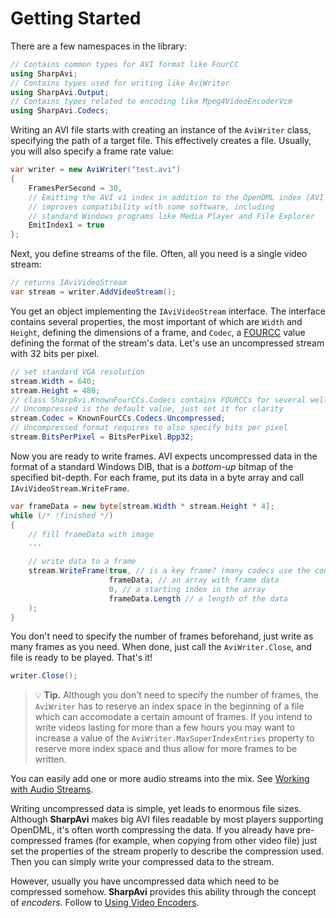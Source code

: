 # Getting Started

There are a few namespaces in the library:
```cs
// Contains common types for AVI format like FourCC
using SharpAvi;
// Contains types used for writing like AviWriter
using SharpAvi.Output;
// Contains types related to encoding like Mpeg4VideoEncoderVcm
using SharpAvi.Codecs;
```

Writing an AVI file starts with creating an instance of the `AviWriter` class, specifying the path of a target file. This effectively creates a file. Usually, you will also specify a frame rate value:
```cs
var writer = new AviWriter("test.avi")
{
    FramesPerSecond = 30,
    // Emitting the AVI v1 index in addition to the OpenDML index (AVI v2)
    // improves compatibility with some software, including 
    // standard Windows programs like Media Player and File Explorer
    EmitIndex1 = true
};
```

Next, you define streams of the file. Often, all you need is a single video stream:
```cs
// returns IAviVideoStream
var stream = writer.AddVideoStream();
```

You get an object implementing the `IAviVideoStream` interface. The interface contains several properties, the most important of which are `Width` and `Height`, defining the dimensions of a frame, and `Codec`, a [FOURCC](https://wikipedia.org/wiki/FourCC) value defining the format of the stream's data. Let's use an uncompressed stream with 32 bits per pixel.
```cs
// set standard VGA resolution
stream.Width = 640;
stream.Height = 480;
// class SharpAvi.KnownFourCCs.Codecs contains FOURCCs for several well-known codecs
// Uncompressed is the default value, just set it for clarity
stream.Codec = KnownFourCCs.Codecs.Uncompressed;
// Uncompressed format requires to also specify bits per pixel
stream.BitsPerPixel = BitsPerPixel.Bpp32;
```

Now you are ready to write frames. AVI expects uncompressed data in the format of a standard Windows DIB, that is a _bottom-up_ bitmap of the specified bit-depth. For each frame, put its data in a byte array and call `IAviVideoStream.WriteFrame`.
```cs
var frameData = new byte[stream.Width * stream.Height * 4];
while (/* !finished */)
{
    // fill frameData with image
    ...

    // write data to a frame
    stream.WriteFrame(true, // is a key frame? (many codecs use the concept of key frames, for others - all frames are keys)
                      frameData, // an array with frame data
                      0, // a starting index in the array
                      frameData.Length // a length of the data
    );
}
```

You don't need to specify the number of frames beforehand, just write as many frames as you need. When done, just call the `AviWriter.Close`, and file is ready to be played. That's it!
```cs
writer.Close();
```

> :bulb: **Tip.** Although you don't need to specify the number of frames, the `AviWriter` has to reserve an index space in the beginning of a file which can accomodate a certain amount of frames. If you intend to write videos lasting for more than a few hours you may want to increase a value of the `AviWriter.MaxSuperIndexEntries` property to reserve more index space and thus allow for more frames to be written.

You can easily add one or more audio streams into the mix. See [Working with Audio Streams](working-with-audio-streams.md).

Writing uncompressed data is simple, yet leads to enormous file sizes. Although **SharpAvi** makes big AVI files readable by most players supporting OpenDML, it's often worth compressing the data.
If you already have pre-compressed frames (for example, when copying from other video file) just set the properties of the stream properly to describe the compression used. Then you can simply write your compressed data to the stream.

However, usually you have uncompressed data which need to be compressed somehow. **SharpAvi** provides this ability through the concept of _encoders_. Follow to [Using Video Encoders](using-video-encoders.md).
